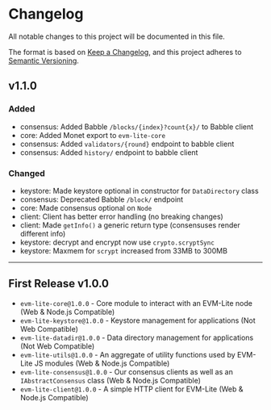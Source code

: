 # Changelog

All notable changes to this project will be documented in this file.

The format is based on [Keep a Changelog](https://keepachangelog.com/en/1.0.0/),
and this project adheres to [Semantic Versioning](https://semver.org/spec/v2.0.0.html).

## v1.1.0

### Added

-   consensus: Added Babble `/blocks/{index}?count{x}/` to Babble client
-   core: Added Monet export to `evm-lite-core`
-   consensus: Added `validators/{round}` endpoint to babble client
-   consensus: Added `history/` endpoint to babble client

### Changed

-   keystore: Made keystore optional in constructor for `DataDirectory` class
-   consensus: Deprecated Babble `/block/` endpoint
-   core: Made consensus optional on `Node`
-   client: Client has better error handling (no breaking changes)
-   client: Made `getInfo()` a generic return type (consensuses render different info)
-   keystore: decrypt and encrypt now use `crypto.scryptSync`
-   keystore: Maxmem for `scrypt` increased from 33MB to 300MB

---

## First Release v1.0.0

-   `evm-lite-core@1.0.0` - Core module to interact with an EVM-Lite node (Web & Node.js Compatible)
-   `evm-lite-keystore@1.0.0` - Keystore management for applications (Not Web Compatible)
-   `evm-lite-datadir@1.0.0` - Data directory management for applications (Not Web Compatible)
-   `evm-lite-utils@1.0.0` - An aggregate of utility functions used by EVM-Lite JS modules (Web & Node.js Compatible)
-   `evm-lite-consensus@1.0.0` - Our consensus clients as well as an `IAbstractConsensus` class (Web & Node.js Compatible)
-   `evm-lite-client@1.0.0` - A simple HTTP client for EVM-Lite (Web & Node.js Compatible)
